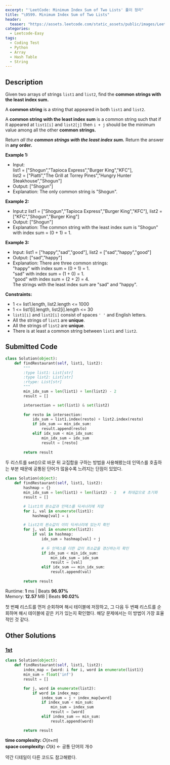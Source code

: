 ```yaml
---
excerpt: "'LeetCode: Minimum Index Sum of Two Lists' 풀이 정리"
title: "\0599. Minimum Index Sum of Two Lists"
header:
  teaser: "https://assets.leetcode.com/static_assets/public/images/LeetCode_Sharing.png"
categories:
  - Leetcode-Easy
tags:
  - Coding Test
  - Python
  - Array
  - Hash Table
  - String
---
```


## <i class="fa-solid fa-file-lines"></i> Description

Given two arrays of strings `list1` and `list2`, find the **common strings with the least index sum.**

A **common string** is a string that appeared in both `list1` and `list2`.

A **common string with the least index sum** is a common string such that if it appeared at `list1[i]` and `list2[j]` then `i + j` should be the minimum value among all the other **common strings.**

Return *all the **common strings with the least index sum.*** Return the answer in **any order.**

**Example 1:**

- Input:    
list1 = ["Shogun","Tapioca Express","Burger King","KFC"],     
list2 = ["Piatti","The Grill at Torrey Pines","Hungry Hunter Steakhouse","Shogun"]
- Output: ["Shogun"]
- Explanation: The only common string is "Shogun".

**Example 2:**

- Input:z list1 = ["Shogun","Tapioca Express","Burger King","KFC"], list2 = ["KFC","Shogun","Burger King"]
- Output: ["Shogun"]
- Explanation: The common string with the least index sum is "Shogun" with index sum = (0 + 1) = 1.

**Example 3:**

- Input: list1 = ["happy","sad","good"], list2 = ["sad","happy","good"]
- Output: ["sad","happy"]
- Explanation: There are three common strings:    
"happy" with index sum = (0 + 1) = 1.    
"sad" with index sum = (1 + 0) = 1.    
"good" with index sum = (2 + 2) = 4.    
The strings with the least index sum are "sad" and "happy".

**Constraints:**

- 1 <= list1.length, list2.length <= 1000
- 1 <= list1[i].length, list2[i].length <= 30
- `list1[i]` and `list2[i]` consist of spaces `' '` and English letters.
- All the strings of `list1` are **unique**.
- All the strings of `list2` are **unique**.
- There is at least a common string between `list1` and `list2`.

## <i class="fa-solid fa-cloud-arrow-up"></i> Submitted Code

```python
class Solution(object):
    def findRestaurant(self, list1, list2):
        """
        :type list1: List[str]
        :type list2: List[str]
        :rtype: List[str]
        """
        min_idx_sum = len(list1) + len(list2) - 2
        result = []

        intersection = set(list1) & set(list2)
        
        for resto in intersection:
            idx_sum = list1.index(resto) + list2.index(resto)
            if idx_sum == min_idx_sum:
                result.append(resto)
            elif idx_sum < min_idx_sum:
                min_idx_sum = idx_sum
                result = [resto]
                
        return result
```
두 리스트를 set()으로 바꾼 뒤 교집합을 구하는 방법을 사용해봤는데 인덱스를 호출하는 부분 때문에 공통된 단어가 많을수록 느려지는 단점이 있었다.

```python
class Solution(object):
    def findRestaurant(self, list1, list2):
        hashmap = {}
        min_idx_sum = len(list1) + len(list2) - 2   # 최대값으로 초기화
        result = []

        # list1의 원소값과 인덱스를 딕셔너리에 저장
        for i, val in enumerate(list1):
            hashmap[val] = i

        # list2의 원소값이 이미 딕셔너리에 있는지 확인
        for j, val in enumerate(list2):
            if val in hashmap:
                idx_sum = hashmap[val] + j
                
                # 두 인덱스를 더한 값이 최소값을 갱신하는지 확인
                if idx_sum < min_idx_sum:
                    min_idx_sum = idx_sum
                    result = [val]
                elif idx_sum == min_idx_sum:
                    result.append(val)
        
        return result
```
<i class="fa-solid fa-clock"></i> Runtime: **1** ms \| Beats **96.97%**    
<i class="fa-solid fa-memory"></i> Memory: **12.57** MB \| Beats **90.02%**

첫 번째 리스트를 먼저 순회하며 해시 테이블에 저장하고, 그 다음 두 번째 리스트를 순회하며 해시 테이블에 같은 키가 있는지 확인했다. 해당 문제에서는 이 방법이 가장 효율적인 것 같다.

## <i class="fa-solid fa-flask"></i> Other Solutions

### <a href="https://leetcode.com/problems/minimum-index-sum-of-two-lists/solutions/6723641/conquer-common-restaurant-index-match-with-hashmap-beginner-friendly-clean/" target="_blank">1st</a>

```python
class Solution(object):
    def findRestaurant(self, list1, list2):
        index_map = {word: i for i, word in enumerate(list1)}
        min_sum = float('inf')
        result = []

        for j, word in enumerate(list2):
            if word in index_map:
                index_sum = j + index_map[word]
                if index_sum < min_sum:
                    min_sum = index_sum
                    result = [word]
                elif index_sum == min_sum:
                    result.append(word)

        return result
```
<i class="fa-solid fa-clock"></i> **time complexity:** 𝑂(𝑛+𝑚)    
<i class="fa-solid fa-memory"></i> **space complexity:** 𝑂(𝑘) ← 공통 단어의 개수          

약간 디테일이 다른 코드도 참고해봤다.
